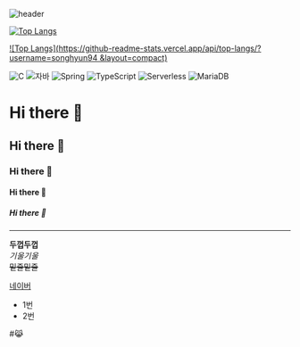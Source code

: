 ![header](https://capsule-render.vercel.app/api?type=wave&color=auto&height=300&section=header&text=깃허브%20궁금하세요?&fontSize=90)

[![Top Langs](https://github-readme-stats.vercel.app/api/top-langs/?username=songhyun94)](https://github.com/깃허브아이디/github-readme-stats)

[![Top Langs](https://github-readme-stats.vercel.app/api/top-langs/?username=songhyun94 &layout=compact)](https://github.com/깃허브아이디/github-readme-stats)

![C](https://img.shields.io/badge/-C-123456?style=flat-square&logo=C&logoColor=black)
![자바](https://img.shields.io/badge/-자바-007396?style=flat&logo=Java&logoColor=ffffff)
![Spring](https://img.shields.io/badge/-Spring-6DB33F?style=for-the-badge&logo=Spring&logoColor=white)
![TypeScript](https://img.shields.io/badge/-TypeScript-3178C6?style=flat-square&logo=TypeScript&logoColor=white)
![Serverless](https://img.shields.io/badge/-Serverless-FD5750?style=flat-square&logo=Serverless&logoColor=magenta)
![MariaDB](https://img.shields.io/badge/-MariaDB-1F305F?style=flat-square&logo=mariadb&logoColor=white)

# Hi there 👋
## Hi there 👋
### Hi there 👋
#### Hi there 👋
##### Hi there 👋
---
 **두껍두껍** <br>
 *기울기울* <br>
 ~~밑줄밑줄~~ <br>

 [네이버](https://www.naver.com)

* 1번
* 2번

#😹
